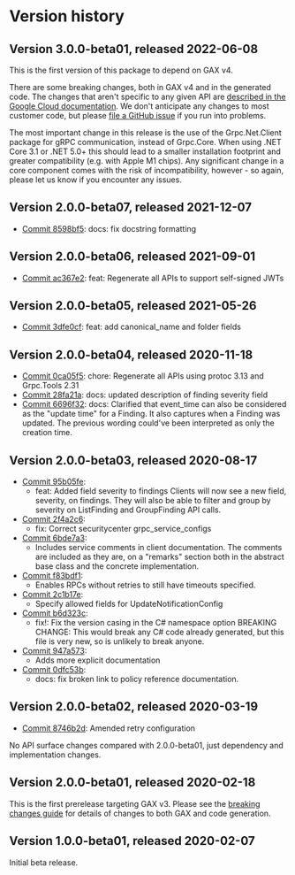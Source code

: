 # Version history

## Version 3.0.0-beta01, released 2022-06-08

This is the first version of this package to depend on GAX v4.

There are some breaking changes, both in GAX v4 and in the generated
code. The changes that aren't specific to any given API are [described in the Google Cloud
documentation](https://cloud.google.com/dotnet/docs/reference/help/breaking-gax4).
We don't anticipate any changes to most customer code, but please [file a
GitHub issue](https://github.com/googleapis/google-cloud-dotnet/issues/new/choose)
if you run into problems.

The most important change in this release is the use of the Grpc.Net.Client package
for gRPC communication, instead of Grpc.Core. When using .NET Core 3.1 or .NET 5.0+
this should lead to a smaller installation footprint and greater compatibility (e.g.
with Apple M1 chips). Any significant change in a core component comes with the risk
of incompatibility, however - so again, please let us know if you encounter any
issues.


## Version 2.0.0-beta07, released 2021-12-07

- [Commit 8598bf5](https://github.com/googleapis/google-cloud-dotnet/commit/8598bf5): docs: fix docstring formatting
## Version 2.0.0-beta06, released 2021-09-01

- [Commit ac367e2](https://github.com/googleapis/google-cloud-dotnet/commit/ac367e2): feat: Regenerate all APIs to support self-signed JWTs

## Version 2.0.0-beta05, released 2021-05-26

- [Commit 3dfe0cf](https://github.com/googleapis/google-cloud-dotnet/commit/3dfe0cf): feat: add canonical_name and folder fields

## Version 2.0.0-beta04, released 2020-11-18

- [Commit 0ca05f5](https://github.com/googleapis/google-cloud-dotnet/commit/0ca05f5): chore: Regenerate all APIs using protoc 3.13 and Grpc.Tools 2.31
- [Commit 28fa21a](https://github.com/googleapis/google-cloud-dotnet/commit/28fa21a): docs: updated description of finding severity field
- [Commit 6696f32](https://github.com/googleapis/google-cloud-dotnet/commit/6696f32): docs: Clarified that event_time can also be considered as the "update time" for a Finding. It also captures when a Finding was updated. The previous wording could've been interpreted as only the creation time.

## Version 2.0.0-beta03, released 2020-08-17

- [Commit 95b05fe](https://github.com/googleapis/google-cloud-dotnet/commit/95b05fe):
  - feat: Added field severity to findings
  Clients will now see a new field, severity, on findings.
  They will also be able to filter and group by severity on ListFinding and GroupFinding API calls.
- [Commit 2f4a2c6](https://github.com/googleapis/google-cloud-dotnet/commit/2f4a2c6):
  - fix: Correct securitycenter grpc_service_configs
- [Commit 6bde7a3](https://github.com/googleapis/google-cloud-dotnet/commit/6bde7a3):
  - Includes service comments in client documentation.
  The comments are included as they are, on a "remarks" section both in the
  abstract base class and the concrete implementation.
- [Commit f83bdf1](https://github.com/googleapis/google-cloud-dotnet/commit/f83bdf1):
  - Enables RPCs without retries to still have timeouts specified.
- [Commit 2c1b17e](https://github.com/googleapis/google-cloud-dotnet/commit/2c1b17e):
  - Specify allowed fields for UpdateNotificationConfig
- [Commit b6d323c](https://github.com/googleapis/google-cloud-dotnet/commit/b6d323c):
  - fix!: Fix the version casing in the C# namespace option
  BREAKING CHANGE: This would break any C# code already generated,
  but this file is very new, so is unlikely to break anyone.
- [Commit 947a573](https://github.com/googleapis/google-cloud-dotnet/commit/947a573):
  - Adds more explicit documentation
- [Commit 0dfc53b](https://github.com/googleapis/google-cloud-dotnet/commit/0dfc53b):
  - docs: fix broken link to policy reference documentation.

## Version 2.0.0-beta02, released 2020-03-19

- [Commit 8746b2d](https://github.com/googleapis/google-cloud-dotnet/commit/8746b2d): Amended retry configuration

No API surface changes compared with 2.0.0-beta01, just dependency
and implementation changes.

## Version 2.0.0-beta01, released 2020-02-18

This is the first prerelease targeting GAX v3. Please see the [breaking changes
guide](https://cloud.google.com/dotnet/docs/reference/help/breaking-gax2)
for details of changes to both GAX and code generation.

## Version 1.0.0-beta01, released 2020-02-07

Initial beta release.
